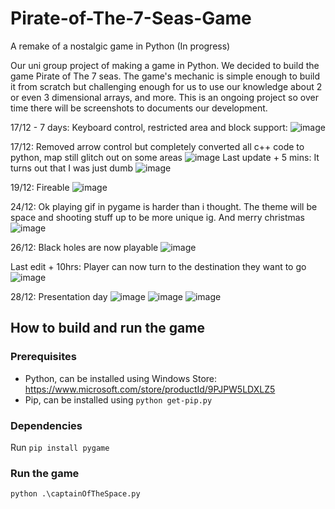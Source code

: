 # Pirate-of-The-7-Seas-Game
A remake of a nostalgic game in Python (In progress)

Our uni group project of making a game in Python. We decided to build the game Pirate of The 7 seas. The game's mechanic is simple enough to build it from scratch but challenging enough for us to use our knowledge about 2 or even 3 dimensional arrays, and more.
This is an ongoing project so over time there will be screenshots to documents our development.

17/12 - 7 days: Keyboard control, restricted area and block support:
![image](https://user-images.githubusercontent.com/84757707/206679753-ea9f8622-8993-4246-afae-521e726dc02b.png)


17/12: Removed arrow control but completely converted all c++ code to python, map still glitch out on some areas
![image](https://user-images.githubusercontent.com/84757707/208159085-813ac025-a64e-4233-bdc5-a7de14ce9584.png)
Last update + 5 mins: It turns out that I was just dumb
![image](https://user-images.githubusercontent.com/84757707/208160015-603ee1fb-fab9-42c5-ba2a-fb7eb054cb16.png)


19/12: Fireable
![image](https://user-images.githubusercontent.com/84757707/208334110-7c2227a9-33b6-4791-bdcd-d1c362c39e7e.png)


24/12: Ok playing gif in pygame is harder than i thought. The theme will be space and shooting stuff up to be more unique ig. And merry christmas
![image](https://user-images.githubusercontent.com/84757707/209442290-a7364297-3a85-44d4-b28d-c693d52ae946.png)


26/12: Black holes are now playable
![image](https://user-images.githubusercontent.com/84757707/209501968-0967a948-465e-4028-b897-24a7e016e2f8.png)


Last edit + 10hrs: Player can now turn to the destination they want to go
![image](https://user-images.githubusercontent.com/84757707/209555741-5c1da607-dff0-4119-b8fe-edc2ba3301c0.png)


28/12: Presentation day
![image](https://user-images.githubusercontent.com/84757707/209775802-953455ed-1c2f-4d1f-bcdc-1a57d3076d65.png)
![image](https://user-images.githubusercontent.com/84757707/209813970-958b8041-42f0-42c4-a4da-52cbe7ab765d.png) ![image](https://user-images.githubusercontent.com/84757707/209813978-b443c052-33c0-456e-a261-eda9f2187571.png)



## How to build and run the game
### Prerequisites
- Python, can be installed using Windows Store: https://www.microsoft.com/store/productId/9PJPW5LDXLZ5
- Pip, can be installed using `python get-pip.py`

### Dependencies
Run `pip install pygame`
### Run the game
`python .\captainOfTheSpace.py`
